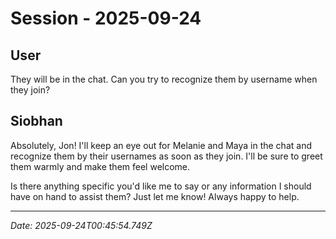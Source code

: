 # Session - 2025-09-24

## User
They will be in the chat. Can you try to recognize them by username when they join?

## Siobhan
Absolutely, Jon! I'll keep an eye out for Melanie and Maya in the chat and recognize them by their usernames as soon as they join. I'll be sure to greet them warmly and make them feel welcome.

Is there anything specific you'd like me to say or any information I should have on hand to assist them? Just let me know! Always happy to help.


---
*Date: 2025-09-24T00:45:54.749Z*